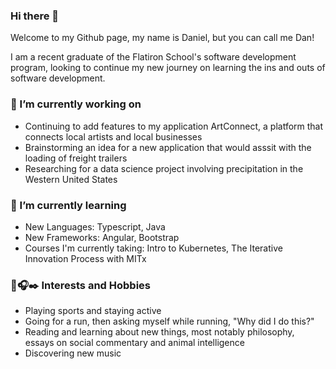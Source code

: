### Hi there 👋
Welcome to my Github page, my name is Daniel, but you can call me Dan!

I am a recent graduate of the Flatiron School's software development program, looking to continue my new journey on learning the ins and outs of software development. 

### 🔭 I’m currently working on
* Continuing to add features to my application ArtConnect, a platform that connects local artists and local businesses
* Brainstorming an idea for a new application that would asssit with the loading of freight trailers
* Researching for a data science project involving precipitation in the Western United States

### 🌱 I’m currently learning
* New Languages: Typescript, Java
* New Frameworks: Angular, Bootstrap
* Courses I'm currently taking: Intro to Kubernetes, The Iterative Innovation Process with MITx

### 🏀🎧✒️ Interests and Hobbies
* Playing sports and staying active
* Going for a run, then asking myself while running, "Why did I do this?"
* Reading and learning about new things, most notably philosophy, essays on social commentary and animal intelligence
* Discovering new music
